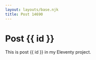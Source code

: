 ```yaml
---
layout: layouts/base.njk
title: Post 14690
---
```


# Post {{ id }}

This is post {{ id }} in my Eleventy project.
